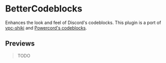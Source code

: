 # BetterCodeblocks

Enhances the look and feel of Discord's codeblocks. This plugin is a port of [vpc-shiki](https://github.com/Vap0r1ze/vpc-shiki) and [Powercord's codeblocks](https://github.com/powercord-org/powercord/tree/v2/src/Powercord/plugins/pc-codeblocks).

## Previews

> TODO
